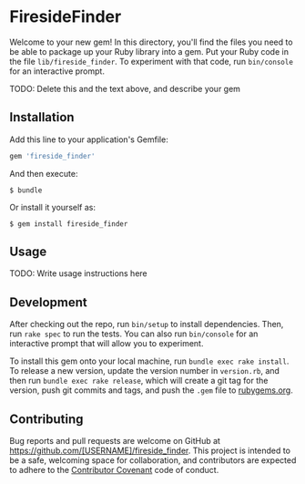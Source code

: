 # FiresideFinder

Welcome to your new gem! In this directory, you'll find the files you need to be able to package up your Ruby library into a gem. Put your Ruby code in the file `lib/fireside_finder`. To experiment with that code, run `bin/console` for an interactive prompt.

TODO: Delete this and the text above, and describe your gem

## Installation

Add this line to your application's Gemfile:

```ruby
gem 'fireside_finder'
```

And then execute:

    $ bundle

Or install it yourself as:

    $ gem install fireside_finder

## Usage

TODO: Write usage instructions here

## Development

After checking out the repo, run `bin/setup` to install dependencies. Then, run `rake spec` to run the tests. You can also run `bin/console` for an interactive prompt that will allow you to experiment.

To install this gem onto your local machine, run `bundle exec rake install`. To release a new version, update the version number in `version.rb`, and then run `bundle exec rake release`, which will create a git tag for the version, push git commits and tags, and push the `.gem` file to [rubygems.org](https://rubygems.org).

## Contributing

Bug reports and pull requests are welcome on GitHub at https://github.com/[USERNAME]/fireside_finder. This project is intended to be a safe, welcoming space for collaboration, and contributors are expected to adhere to the [Contributor Covenant](http://contributor-covenant.org) code of conduct.

